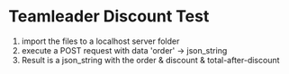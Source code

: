 # Teamleader Discount Test

1. import the files to a localhost server folder
2. execute a POST request with data 'order' -> json_string
3. Result is a json_string with the order & discount & total-after-discount
